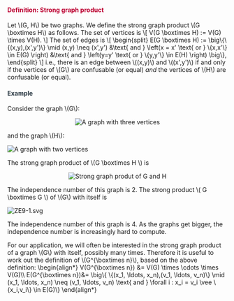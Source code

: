 <div class="content-box pad-box-mini border border-trbl border-round">
<h4 style="color: #bc0031;"><strong>Definition: Strong graph product</strong></h4>
Let \(G, H\) be two graphs. We define the strong graph product \(G \boxtimes H\) as follows. The set of vertices is \[ V(G \boxtimes H) := V(G) \times V(H). \] The set of edges is \[ \begin{split} E(G \boxtimes H) := \big\{\{(x,y),(x',y')\} \mid (x,y) \neq (x',y') &amp;\text{ and } \left(x = x' \text{ or } \{x,x'\} \in E(G) \right) &amp;\text{ and } \left(y=y' \text{ or } \{y,y'\} \in E(H) \right) \big\}, \end{split} \] i.e., there is an edge between \((x,y)\) and \((x',y')\) if and only if the vertices of \(G\) are confusable (or equal) <i>and</i> the vertices of \(H\) are confusable (or equal).</div>
<div class="content-box pad-box-mini border border-trbl border-round">
<h4 style="color: #2d3b45;"><strong>Example</strong></h4>
Consider the graph \(G\):
<p style="text-align: center;"><img src="329562/download" alt="A graph with three vertices" data-api-endpoint="https://canvas.uva.nl/api/v1/courses/2205/files/329562" data-api-returntype="File"></p>
and the graph \(H\):
<p><img style="display: block; margin-left: auto; margin-right: auto;" src="329561/download" alt="A graph with two vertices" data-api-endpoint="https://canvas.uva.nl/api/v1/courses/2205/files/329561" data-api-returntype="File"></p>
The strong graph product of \(G \boxtimes H \) is
<p style="text-align: center;"><img src="329563/download" alt="Strong graph produt of G and H" data-api-endpoint="https://canvas.uva.nl/api/v1/courses/2205/files/329563" data-api-returntype="File"></p>
The independence number of this graph is 2. The strong product \( G \boxtimes G \) of \(G\) with itself is
<p><img style="display: block; margin-left: auto; margin-right: auto;" src="329564/download" alt="ZE9-1.svg" data-api-endpoint="https://canvas.uva.nl/api/v1/courses/2205/files/329564" data-api-returntype="File"></p>
The independence number of this graph is 4. As the graphs get bigger, the independence number is increasingly hard to compute.</div>
<p>For our application, we will often be interested in the strong graph product of a graph \(G\) with itself, possibly many times. Therefore it is useful to work out the definition of \(G^{\boxtimes n}\), based on the above definition: \begin{align*} V(G^{\boxtimes n}) &amp;= V(G) \times \cdots \times V(G)\\ E(G^{\boxtimes n})&amp;= \big\{ \{(x_1, \ldots, x_n),(v_1, \ldots, v_n)\} \mid (x_1, \ldots, x_n) \neq (v_1, \ldots, v_n) \text{ and } \forall i : x_i = v_i \vee \{x_i,v_i\} \in E(G)\} \end{align*}</p>